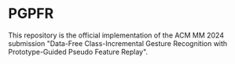 # PGPFR
This repository is the official implementation of the ACM MM 2024 submission "Data-Free Class-Incremental Gesture Recognition with Prototype-Guided Pseudo Feature Replay".
